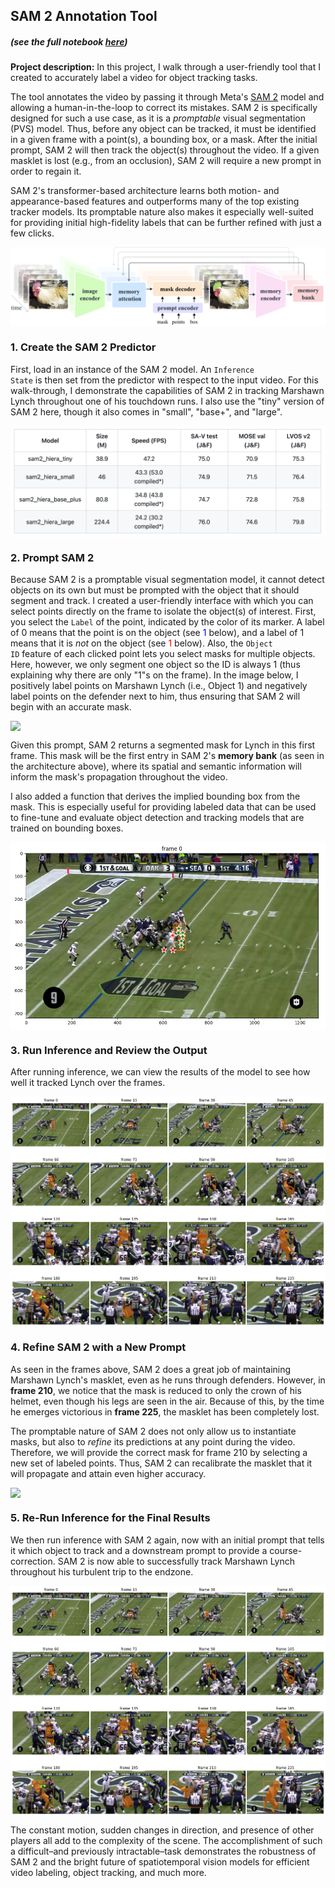 ## SAM 2 Annotation Tool
##### (see the full notebook [here](/docs/SAM2_tool.fixed.html))  
  
  
**Project description:** In this project, I walk through a user-friendly tool that I created to accurately label a video for object tracking tasks.
  
The tool annotates the video by passing it through Meta's [SAM 2](https://ai.meta.com/sam2/) model and allowing a human-in-the-loop to correct its mistakes. SAM 2 is specifically designed for such a use case, as it is a *promptable* visual segmentation (PVS) model. Thus, before any object can be tracked, it must be identified in a given frame with a point(s), a bounding box, or a mask. After the initial prompt, SAM 2 will then track the object(s) throughout the video. If a given masklet is lost (e.g., from an occlusion), SAM 2 will require a new prompt in order to regain it.  

SAM 2's transformer-based architecture learns both motion- and appearance-based features and outperforms many of the top existing tracker models. Its promptable nature also makes it especially well-suited for providing initial high-fidelity labels that can be further refined with just a few clicks.  

<img src="images/sam2_architecture.png" style="display: block; margin: 0 auto;"/>

### 1. Create the SAM 2 Predictor

First, load in an instance of the SAM 2 model. An <code>Inference State</code> is then set from the predictor with respect to the input video. For this walk-through, I demonstrate the capabilities of SAM 2 in tracking Marshawn Lynch throughout one of his touchdown runs. I also use the "tiny" version of SAM 2 here, though it also comes in "small", "base+", and "large".

<img src="images/sam2_models.png" style="display: block; margin: 0 auto;"/>

### 2. Prompt SAM 2

Because SAM 2 is a promptable visual segmentation model, it cannot detect objects on its own but must be prompted with the object that it should segment and track. I created a user-friendly interface with which you can select points directly on the frame to isolate the object(s) of interest. First, you select the <code>Label</code> of the point, indicated by the color of its marker. A label of 0 means that the point is on the object (see <span style="color: blue;">1</span> below), and a label of 1 means that it is *not* on the object (see <span style="color: red;">1</span> below). Also, the <code>Object ID</code> feature of each clicked point lets you select masks for multiple objects. Here, however, we only segment one object so the ID is always 1 (thus explaining why there are only "1"s on the frame). In the image below, I positively label points on Marshawn Lynch (i.e., Object 1) and negatively label points on the defender next to him, thus ensuring that SAM 2 will begin with an accurate mask.

<img src="images/frame0_labels.png" style="display: block; margin: 0 auto;"/>

Given this prompt, SAM 2 returns a segmented mask for Lynch in this first frame. This mask will be the first entry in SAM 2's <b>memory bank</b> (as seen in the architecture above), where its spatial and semantic information will inform the mask's propagation throughout the video.
  
I also added a function that derives the implied bounding box from the mask. This is especially useful for providing labeled data that can be used to fine-tune and evaluate object detection and tracking models that are trained on bounding boxes.

<img src="images/frame0_mask.png" style="display: block; margin: 0 auto;"/>
  

### 3. Run Inference and Review the Output

After running inference, we can view the results of the model to see how well it tracked Lynch over the frames.

<img src="images/initial_output.png" style="display: block; margin: 0 auto;"/>
  
  
### 4. Refine SAM 2 with a New Prompt

As seen in the frames above, SAM 2 does a great job of maintaining Marshawn Lynch's masklet, even as he runs through defenders. However, in **frame 210**, we notice that the mask is reduced to only the crown of his helmet, even though his legs are seen in the air. Because of this, by the time he emerges victorious in **frame 225**, the masklet has been completely lost.  
  
The promptable nature of SAM 2 does not only allow us to instantiate masks, but also to *refine* its predictions at any point during the video. Therefore, we will provide the correct mask for frame 210 by selecting a new set of labeled points. Thus, SAM 2 can recalibrate the masklet that it will propagate and attain even higher accuracy.

<img src="images/refined_mask.png" style="display: block; margin: 0 auto;"/>


### 5. Re-Run Inference for the Final Results
We then run inference with SAM 2 again, now with an initial prompt that tells it which object to track and a downstream prompt to provide a course-correction. SAM 2 is now able to successfully track Marshawn Lynch throughout his turbulent trip to the endzone.

<img src="images/final_output.png" style="display: block; margin: 0 auto;"/>  

The constant motion, sudden changes in direction, and presence of other players all add to the complexity of the scene. The accomplishment of such a difficult–and previously intractable–task demonstrates the robustness of SAM 2 and the bright future of spatiotemporal vision models for efficient video labeling, object tracking, and much more.
